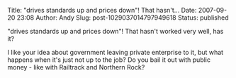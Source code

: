 Title: "drives standards up and prices down"! That hasn't...
Date: 2007-09-20 23:08
Author: Andy
Slug: post-1029037014797949618
Status: published

"drives standards up and prices down"! That hasn't worked very well, has it?  
  
I like your idea about government leaving private enterprise to it, but what happens when it's just not up to the job? Do you bail it out with public money - like with Railtrack and Northern Rock?
